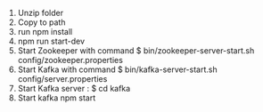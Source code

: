 1. Unzip folder
2. Copy to path
3. run npm install
4. npm run start-dev
5. Start Zookeeper with command $ bin/zookeeper-server-start.sh config/zookeeper.properties
6. Start Kafka with command $ bin/kafka-server-start.sh config/server.properties
7. Start Kafka server : $ cd kafka 
8. Start kafka npm start
